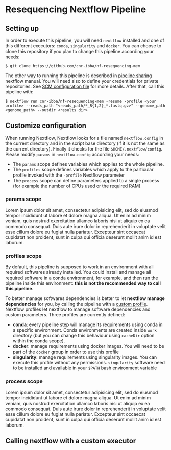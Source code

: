 
Resequencing Nextflow Pipeline
==============================

Setting up
----------

In order to execute this pipeline, you will need `nextflow` installed and one of this
different executors: `conda`, `singularity` and `docker`. You can choose to clone
this repository if you plan to change this pipeline according your needs:

```
$ git clone https://github.com/cnr-ibba/nf-resequencing-mem
```

The other way to running this pipeline is described in
[pipeline sharing](https://www.nextflow.io/docs/latest/sharing.html#pipeline-sharing)
nextflow manual. You will need also to define your credentials for private
repositories. See [SCM configuration file](https://www.nextflow.io/docs/latest/sharing.html#scm-configuration-file)
for more details. After that, call this pipeline with:

```
$ nextflow run cnr-ibba/nf-resequencing-mem -resume -profile <your profile> --reads_path "<reads_path/*_R{1,2}_*.fastq.gz>" --genome_path <genome_path> --outdir <results dir>
```

Customize configuration
-----------------------

When running Nextflow, Nextflow looks for a file named `nextflow.config` in the
current directory and in the script base directory (if it is not the same as the
current directory). Finally it checks for the file `$HOME/.nextflow/config`.
Please modify `params` in `nextflow.config` according your needs:

* The `params` scope defines variables which applies to the whole pipeline.
* The `profiles` scope defines variables which apply to the particular profile
invoked with the `-profile` Nextflow parameter
* The `process` scope can define parameters applied to a single process (for example
the number of CPUs used or the required RAM)

### params scope

Lorem ipsum dolor sit amet, consectetur adipisicing elit, sed do eiusmod tempor incididunt ut labore et dolore magna aliqua. Ut enim ad minim veniam, quis nostrud exercitation ullamco laboris nisi ut aliquip ex ea commodo consequat. Duis aute irure dolor in reprehenderit in voluptate velit esse cillum dolore eu fugiat nulla pariatur. Excepteur sint occaecat cupidatat non proident, sunt in culpa qui officia deserunt mollit anim id est laborum.

### profiles scope

By default, this pipeline is supposed to work in an environment with all required softwares
already installed. You could install and manage all required software in a conda
environment, for example, and then run the pipeline inside this environment:
**this is not the recommended way to call this pipeline**.

To better manage softwares
dependencies is better to let **nextflow manage dependencies** for you, by calling
the pipeline with a [custom profile](https://www.nextflow.io/docs/edge/config.html#config-profiles).
Nextflow profiles let nextflow to manage software dependencies and custom parameters.
Three profiles are currently defined:

* **conda**: every pipeline step will manage its requirements using conda in a
specific environment. Conda environments are created inside `work` directory
(but you can change this behaviour using `cacheDir` option within the conda
scope).
* **docker**: manage requirements using docker images. You will need to be part of
the `docker` group in order to use this profile
* **singularity**: manage requirements using singularity images. You can execute
this profile without any permissions. `singularity` software need to be installed
and available in your `$PATH` bash environment variable

### process scope

Lorem ipsum dolor sit amet, consectetur adipisicing elit, sed do eiusmod tempor incididunt ut labore et dolore magna aliqua. Ut enim ad minim veniam, quis nostrud exercitation ullamco laboris nisi ut aliquip ex ea commodo consequat. Duis aute irure dolor in reprehenderit in voluptate velit esse cillum dolore eu fugiat nulla pariatur. Excepteur sint occaecat cupidatat non proident, sunt in culpa qui officia deserunt mollit anim id est laborum.

Calling nextflow with a custom executor
---------------------------------------
